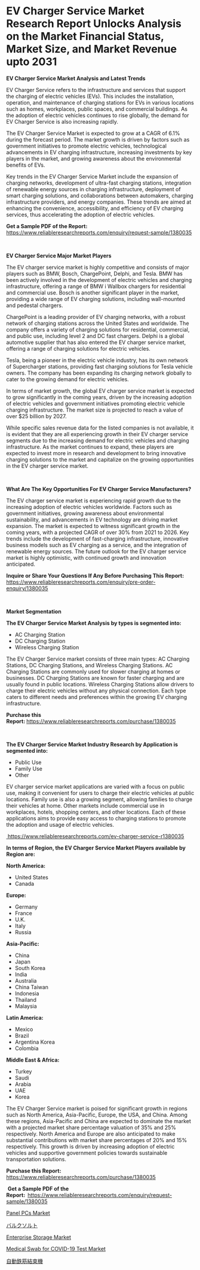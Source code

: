 <p><h1>EV Charger Service Market Research Report Unlocks Analysis on the Market Financial Status, Market Size, and Market Revenue upto 2031</h1></p><p><strong>EV Charger Service Market Analysis and Latest Trends</strong></p>
<p><p>EV Charger Service refers to the infrastructure and services that support the charging of electric vehicles (EVs). This includes the installation, operation, and maintenance of charging stations for EVs in various locations such as homes, workplaces, public spaces, and commercial buildings. As the adoption of electric vehicles continues to rise globally, the demand for EV Charger Service is also increasing rapidly.</p><p>The EV Charger Service Market is expected to grow at a CAGR of 6.1% during the forecast period. The market growth is driven by factors such as government initiatives to promote electric vehicles, technological advancements in EV charging infrastructure, increasing investments by key players in the market, and growing awareness about the environmental benefits of EVs.</p><p>Key trends in the EV Charger Service Market include the expansion of charging networks, development of ultra-fast charging stations, integration of renewable energy sources in charging infrastructure, deployment of smart charging solutions, and collaborations between automakers, charging infrastructure providers, and energy companies. These trends are aimed at enhancing the convenience, accessibility, and efficiency of EV charging services, thus accelerating the adoption of electric vehicles.</p></p>
<p><strong>Get a Sample PDF of the Report:&nbsp;</strong> <a href="https://www.reliableresearchreports.com/enquiry/request-sample/1380035">https://www.reliableresearchreports.com/enquiry/request-sample/1380035</a></p>
<p>&nbsp;</p>
<p><strong>EV Charger Service Major Market Players</strong></p>
<p><p>The EV charger service market is highly competitive and consists of major players such as BMW, Bosch, ChargePoint, Delphi, and Tesla. BMW has been actively involved in the development of electric vehicles and charging infrastructure, offering a range of BMW i Wallbox chargers for residential and commercial use. Bosch is another significant player in the market, providing a wide range of EV charging solutions, including wall-mounted and pedestal chargers.</p><p>ChargePoint is a leading provider of EV charging networks, with a robust network of charging stations across the United States and worldwide. The company offers a variety of charging solutions for residential, commercial, and public use, including level 2 and DC fast chargers. Delphi is a global automotive supplier that has also entered the EV charger service market, offering a range of charging solutions for electric vehicles.</p><p>Tesla, being a pioneer in the electric vehicle industry, has its own network of Supercharger stations, providing fast charging solutions for Tesla vehicle owners. The company has been expanding its charging network globally to cater to the growing demand for electric vehicles.</p><p>In terms of market growth, the global EV charger service market is expected to grow significantly in the coming years, driven by the increasing adoption of electric vehicles and government initiatives promoting electric vehicle charging infrastructure. The market size is projected to reach a value of over $25 billion by 2027.</p><p>While specific sales revenue data for the listed companies is not available, it is evident that they are all experiencing growth in their EV charger service segments due to the increasing demand for electric vehicles and charging infrastructure. As the market continues to expand, these players are expected to invest more in research and development to bring innovative charging solutions to the market and capitalize on the growing opportunities in the EV charger service market.</p></p>
<p>&nbsp;</p>
<p><strong>What Are The Key Opportunities For EV Charger Service Manufacturers?</strong></p>
<p><p>The EV charger service market is experiencing rapid growth due to the increasing adoption of electric vehicles worldwide. Factors such as government initiatives, growing awareness about environmental sustainability, and advancements in EV technology are driving market expansion. The market is expected to witness significant growth in the coming years, with a projected CAGR of over 30% from 2021 to 2026. Key trends include the development of fast-charging infrastructure, innovative business models such as EV charging as a service, and the integration of renewable energy sources. The future outlook for the EV charger service market is highly optimistic, with continued growth and innovation anticipated.</p></p>
<p><strong>Inquire or Share Your Questions If Any Before Purchasing This Report:</strong> <a href="https://www.reliableresearchreports.com/enquiry/pre-order-enquiry/1380035">https://www.reliableresearchreports.com/enquiry/pre-order-enquiry/1380035</a></p>
<p>&nbsp;</p>
<p><strong>Market Segmentation</strong></p>
<p><strong>The EV Charger Service Market Analysis by types is segmented into:</strong></p>
<p><ul><li>AC Charging Station</li><li>DC Charging Station</li><li>Wireless Charging Station</li></ul></p>
<p><p>The EV Charger Service market consists of three main types: AC Charging Stations, DC Charging Stations, and Wireless Charging Stations. AC Charging Stations are commonly used for slower charging at homes or businesses. DC Charging Stations are known for faster charging and are usually found in public locations. Wireless Charging Stations allow drivers to charge their electric vehicles without any physical connection. Each type caters to different needs and preferences within the growing EV charging infrastructure.</p></p>
<p><strong>Purchase this Report:&nbsp;</strong><a href="https://www.reliableresearchreports.com/purchase/1380035">https://www.reliableresearchreports.com/purchase/1380035</a></p>
<p>&nbsp;</p>
<p><strong>The EV Charger Service Market Industry Research by Application is segmented into:</strong></p>
<p><ul><li>Public Use</li><li>Family Use</li><li>Other</li></ul></p>
<p><p>EV charger service market applications are varied with a focus on public use, making it convenient for users to charge their electric vehicles at public locations. Family use is also a growing segment, allowing families to charge their vehicles at home. Other markets include commercial use in workplaces, hotels, shopping centers, and other locations. Each of these applications aims to provide easy access to charging stations to promote the adoption and usage of electric vehicles.</p></p>
<p><a href="https://www.reliableresearchreports.com/ev-charger-service-r1380035">&nbsp;https://www.reliableresearchreports.com/ev-charger-service-r1380035</a></p>
<p><strong>In terms of Region, the EV Charger Service Market Players available by Region are:</strong></p>
<p>
    <p> <strong> North America: </strong>
        <ul>
            <li>United States</li>
            <li>Canada</li>
        </ul>
        </p> 
    <p> <strong> Europe: </strong>
        <ul>
            <li>Germany</li>
            <li>France</li>
            <li>U.K.</li>
            <li>Italy</li>
            <li>Russia</li>
        </ul>
        </p> 
    <p> <strong> Asia-Pacific: </strong>
        <ul>
            <li>China</li>
            <li>Japan</li>
            <li>South Korea</li>
            <li>India</li>
            <li>Australia</li>
            <li>China Taiwan</li>
            <li>Indonesia</li>
            <li>Thailand</li>
            <li>Malaysia</li>
        </ul>
        </p> 
    <p> <strong> Latin America: </strong>
        <ul>
            <li>Mexico</li>
            <li>Brazil</li>
            <li>Argentina Korea</li>
            <li>Colombia</li>
        </ul>
        </p> 
    <p> <strong> Middle East & Africa: </strong>
        <ul>
            <li>Turkey</li>
            <li>Saudi</li>
            <li>Arabia</li>
            <li>UAE</li>
            <li>Korea</li>
        </ul>
    </p>
    </p>
<p><p>The EV Charger Service market is poised for significant growth in regions such as North America, Asia-Pacific, Europe, the USA, and China. Among these regions, Asia-Pacific and China are expected to dominate the market with a projected market share percentage valuation of 35% and 25% respectively. North America and Europe are also anticipated to make substantial contributions with market share percentages of 20% and 15% respectively. This growth is driven by increasing adoption of electric vehicles and supportive government policies towards sustainable transportation solutions.</p></p>
<p><strong>Purchase this Report: </strong><a href="https://www.reliableresearchreports.com/purchase/1380035">https://www.reliableresearchreports.com/purchase/1380035</a></p>
<p>&nbsp;<strong>Get a Sample PDF of the Report:&nbsp;&nbsp;</strong><a href="https://www.reliableresearchreports.com/enquiry/request-sample/1380035">https://www.reliableresearchreports.com/enquiry/request-sample/1380035</a></p>
<p><strong></strong></p>
<p><p><a href="https://issuu.com/reportprime-2/docs/panel-pcs-market-size-2030.pptx">Panel PCs Market</a></p><p><a href="https://github.com/EstaSprer20231/Market-Research-Report-List-1/blob/main/732222660840.md">バルクソルト</a></p><p><a href="https://github.com/Angelnienowdseej3e45z3p8c/Market-Research-Report-List-2/blob/main/enterprise-storage-market.md">Enterprise Storage Market</a></p><p><a href="https://www.linkedin.com/pulse/medical-swab-covid-19-test-market-furnishes-information-share-5fldc">Medical Swab for COVID-19 Test Market</a></p><p><a href="https://github.com/klon646/Market-Research-Report-List-1/blob/main/532338460841.md">自動鉄筋結束機</a></p></p>